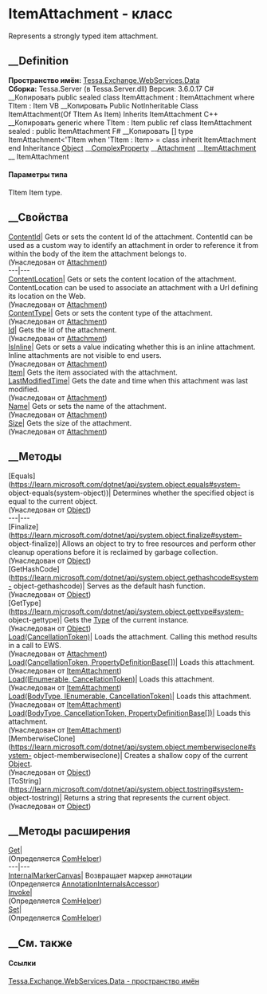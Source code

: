 # ItemAttachment<TItem> \- класс
Represents a strongly typed item attachment.
## __Definition
 **Пространство имён:**
[Tessa.Exchange.WebServices.Data](N_Tessa_Exchange_WebServices_Data.htm)  
 **Сборка:** Tessa.Server (в Tessa.Server.dll) Версия: 3.6.0.17
C# __Копировать
     public sealed class ItemAttachment<TItem> : ItemAttachment
    where TItem : Item
VB __Копировать
     Public NotInheritable Class ItemAttachment(Of TItem As Item)
    	Inherits ItemAttachment
C++ __Копировать
    generic<typename TItem>
    where TItem : Item
    public ref class ItemAttachment sealed : public ItemAttachment
F# __Копировать
     [<SealedAttribute>]
    type ItemAttachment<'TItem when 'TItem : Item> = 
        class
            inherit ItemAttachment
        end
Inheritance
    [Object](https://learn.microsoft.com/dotnet/api/system.object) __[ComplexProperty](T_Tessa_Exchange_WebServices_Data_ComplexProperty.htm) __[Attachment](T_Tessa_Exchange_WebServices_Data_Attachment.htm) __[ItemAttachment](T_Tessa_Exchange_WebServices_Data_ItemAttachment.htm) __ ItemAttachment<TItem>
#### Параметры типа
TItem
    Item type.
##  __Свойства
[ContentId](P_Tessa_Exchange_WebServices_Data_Attachment_ContentId.htm)|  Gets
or sets the content Id of the attachment. ContentId can be used as a custom
way to identify an attachment in order to reference it from within the body of
the item the attachment belongs to.  
(Унаследован от
[Attachment](T_Tessa_Exchange_WebServices_Data_Attachment.htm))  
---|---  
[ContentLocation](P_Tessa_Exchange_WebServices_Data_Attachment_ContentLocation.htm)|
Gets or sets the content location of the attachment. ContentLocation can be
used to associate an attachment with a Url defining its location on the Web.  
(Унаследован от
[Attachment](T_Tessa_Exchange_WebServices_Data_Attachment.htm))  
[ContentType](P_Tessa_Exchange_WebServices_Data_Attachment_ContentType.htm)|
Gets or sets the content type of the attachment.  
(Унаследован от
[Attachment](T_Tessa_Exchange_WebServices_Data_Attachment.htm))  
[Id](P_Tessa_Exchange_WebServices_Data_Attachment_Id.htm)|  Gets the Id of the
attachment.  
(Унаследован от
[Attachment](T_Tessa_Exchange_WebServices_Data_Attachment.htm))  
[IsInline](P_Tessa_Exchange_WebServices_Data_Attachment_IsInline.htm)|  Gets
or sets a value indicating whether this is an inline attachment. Inline
attachments are not visible to end users.  
(Унаследован от
[Attachment](T_Tessa_Exchange_WebServices_Data_Attachment.htm))  
[Item](P_Tessa_Exchange_WebServices_Data_ItemAttachment_1_Item.htm)|  Gets the
item associated with the attachment.  
[LastModifiedTime](P_Tessa_Exchange_WebServices_Data_Attachment_LastModifiedTime.htm)|
Gets the date and time when this attachment was last modified.  
(Унаследован от
[Attachment](T_Tessa_Exchange_WebServices_Data_Attachment.htm))  
[Name](P_Tessa_Exchange_WebServices_Data_Attachment_Name.htm)|  Gets or sets
the name of the attachment.  
(Унаследован от
[Attachment](T_Tessa_Exchange_WebServices_Data_Attachment.htm))  
[Size](P_Tessa_Exchange_WebServices_Data_Attachment_Size.htm)|  Gets the size
of the attachment.  
(Унаследован от
[Attachment](T_Tessa_Exchange_WebServices_Data_Attachment.htm))  
##  __Методы
[Equals](https://learn.microsoft.com/dotnet/api/system.object.equals#system-
object-equals\(system-object\))| Determines whether the specified object is
equal to the current object.  
(Унаследован от
[Object](https://learn.microsoft.com/dotnet/api/system.object))  
---|---  
[Finalize](https://learn.microsoft.com/dotnet/api/system.object.finalize#system-
object-finalize)| Allows an object to try to free resources and perform other
cleanup operations before it is reclaimed by garbage collection.  
(Унаследован от
[Object](https://learn.microsoft.com/dotnet/api/system.object))  
[GetHashCode](https://learn.microsoft.com/dotnet/api/system.object.gethashcode#system-
object-gethashcode)| Serves as the default hash function.  
(Унаследован от
[Object](https://learn.microsoft.com/dotnet/api/system.object))  
[GetType](https://learn.microsoft.com/dotnet/api/system.object.gettype#system-
object-gettype)| Gets the
[Type](https://learn.microsoft.com/dotnet/api/system.type) of the current
instance.  
(Унаследован от
[Object](https://learn.microsoft.com/dotnet/api/system.object))  
[Load(CancellationToken)](M_Tessa_Exchange_WebServices_Data_Attachment_Load.htm)|
Loads the attachment. Calling this method results in a call to EWS.  
(Унаследован от
[Attachment](T_Tessa_Exchange_WebServices_Data_Attachment.htm))  
[Load(CancellationToken,
PropertyDefinitionBase[])](M_Tessa_Exchange_WebServices_Data_ItemAttachment_Load_1.htm)|
Loads this attachment.  
(Унаследован от
[ItemAttachment](T_Tessa_Exchange_WebServices_Data_ItemAttachment.htm))  
[Load(IEnumerable<PropertyDefinitionBase>,
CancellationToken)](M_Tessa_Exchange_WebServices_Data_ItemAttachment_Load.htm)|
Loads this attachment.  
(Унаследован от
[ItemAttachment](T_Tessa_Exchange_WebServices_Data_ItemAttachment.htm))  
[Load(BodyType, IEnumerable<PropertyDefinitionBase>,
CancellationToken)](M_Tessa_Exchange_WebServices_Data_ItemAttachment_Load_2.htm)|
Loads this attachment.  
(Унаследован от
[ItemAttachment](T_Tessa_Exchange_WebServices_Data_ItemAttachment.htm))  
[Load(BodyType, CancellationToken,
PropertyDefinitionBase[])](M_Tessa_Exchange_WebServices_Data_ItemAttachment_Load_3.htm)|
Loads this attachment.  
(Унаследован от
[ItemAttachment](T_Tessa_Exchange_WebServices_Data_ItemAttachment.htm))  
[MemberwiseClone](https://learn.microsoft.com/dotnet/api/system.object.memberwiseclone#system-
object-memberwiseclone)| Creates a shallow copy of the current
[Object](https://learn.microsoft.com/dotnet/api/system.object).  
(Унаследован от
[Object](https://learn.microsoft.com/dotnet/api/system.object))  
[ToString](https://learn.microsoft.com/dotnet/api/system.object.tostring#system-
object-tostring)| Returns a string that represents the current object.  
(Унаследован от
[Object](https://learn.microsoft.com/dotnet/api/system.object))  
##  __Методы расширения
[Get](M_Tessa_Extensions_Default_Client_EDS_ComHelper_Get.htm)|  
(Определяется
[ComHelper](T_Tessa_Extensions_Default_Client_EDS_ComHelper.htm))  
---|---  
[InternalMarkerCanvas](M_Tessa_UI_Views_Charting_Annotations_AnnotationInternalsAccessor_InternalMarkerCanvas.htm)|
Возвращает маркер аннотации  
(Определяется
[AnnotationInternalsAccessor](T_Tessa_UI_Views_Charting_Annotations_AnnotationInternalsAccessor.htm))  
[Invoke](M_Tessa_Extensions_Default_Client_EDS_ComHelper_Invoke.htm)|  
(Определяется
[ComHelper](T_Tessa_Extensions_Default_Client_EDS_ComHelper.htm))  
[Set](M_Tessa_Extensions_Default_Client_EDS_ComHelper_Set.htm)|  
(Определяется
[ComHelper](T_Tessa_Extensions_Default_Client_EDS_ComHelper.htm))  
##  __См. также
#### Ссылки
[Tessa.Exchange.WebServices.Data - пространство
имён](N_Tessa_Exchange_WebServices_Data.htm)
